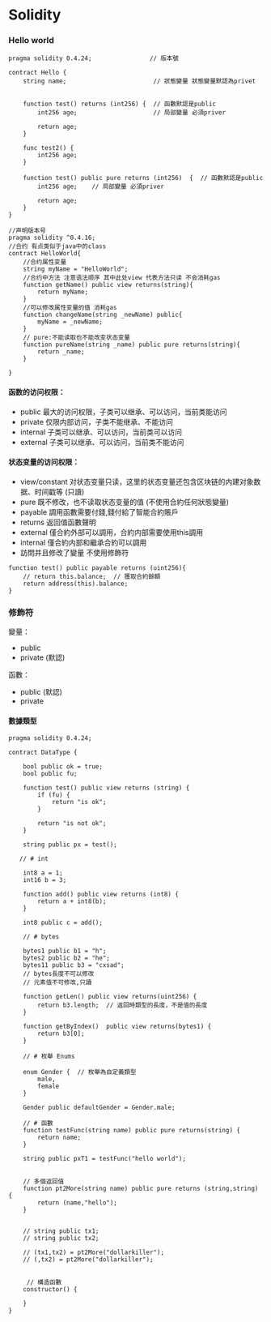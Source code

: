 # Solidity

### Hello world

``` 
pragma solidity 0.4.24;                // 版本號

contract Hello {
    string name;                        // 狀態變量 狀態變量默認為privet


    function test() returns (int256) {  // 函數默認是public
        int256 age;                     // 局部變量 必須priver
        
        return age; 
    }
    
    func test2() {
        int256 age;
    }
    
    function test() public pure returns (int256)  {  // 函數默認是public
        int256 age;    // 局部變量 必須priver
        
        return age;
    }
}

//声明版本号
pragma solidity ^0.4.16;
//合约 有点类似于java中的class
contract HelloWorld{
    //合约属性变量
    string myName = "HelloWorld";
    //合约中方法 注意语法顺序 其中此处view 代表方法只读 不会消耗gas
    function getName() public view returns(string){
        return myName;
    }
    //可以修改属性变量的值 消耗gas
    function changeName(string _newName) public{
        myName = _newName;
    }
    // pure:不能读取也不能改变状态变量
    function pureName(string _name) public pure returns(string){
        return _name;
    }
    
}
```

#### 函数的访问权限：

- public 最大的访问权限，子类可以继承、可以访问，当前类能访问
- private 仅限内部访问，子类不能继承、不能访问
- internal 子类可以继承、可以访问，当前类可以访问
- external 子类可以继承、可以访问，当前类不能访问

#### 状态变量的访问权限：

- view/constant 对状态变量只读，这里的状态变量还包含区块链的内建对象数据、时间戳等  (只讀)
- pure 既不修改，也不读取状态变量的值 (不使用合約任何狀態變量)
- payable 調用函數需要付錢,錢付給了智能合約賬戶
- returns 返回值函數聲明
- external 僅合約外部可以調用，合約内部需要使用this調用
- internal 僅合約内部和繼承合約可以調用
- 訪問并且修改了變量 不使用修飾符

``` 
function test() public payable returns (uint256){
    // return this.balance;  // 獲取合約餘額
    return address(this).balance;
}
```

### 修飾符

變量：
- public 
- private  (默認)

函數：
- public (默認)
- private

#### 數據類型

``` 
pragma solidity 0.4.24;

contract DataType {

    bool public ok = true;
    bool public fu;

    function test() public view returns (string) {
        if (fu) {
            return "is ok";
        }

        return "is not ok";
    }

    string public px = test();

   // # int

    int8 a = 1;
    int16 b = 3;

    function add() public view returns (int8) {
        return a + int8(b);
    }

    int8 public c = add();

    // # bytes

    bytes1 public b1 = "h";
    bytes2 public b2 = "he";
    bytes11 public b3 = "cxsad";
    // bytes長度不可以修改
    // 元素值不可修改,只讀
    
    function getLen() public view returns(uint256) {
        return b3.length;  // 返回時類型的長度，不是值的長度
    }

    function getByIndex()  public view returns(bytes1) {
        return b3[0];
    }

    // # 枚舉 Enums

    enum Gender {  // 枚舉為自定義類型
        male,
        female
    }

    Gender public defaultGender = Gender.male;

    // # 函數
    function testFunc(string name) public pure returns(string) {
        return name;
    }

    string public pxT1 = testFunc("hello world");


    // 多個返回值
    function pt2More(string name) public pure returns (string,string) {
        return (name,"hello");
    }


    // string public tx1;
    // string public tx2;
    
    // (tx1,tx2) = pt2More("dollarkiller");
    // (,tx2) = pt2More("dollarkiller");


     // 構造函數
    constructor() {
        
    }
}
```